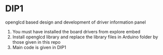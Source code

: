 # DIP1
openglcd based design and development of driver information panel

1. You must have installed the board drivers from explore embed
2. Install openglcd library and replace the library files in Arduino folder by those given in this repo
3. Main code is given in DIP1
